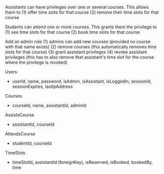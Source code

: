 
Assistants can have privileges over one or several courses. This allows them to
  (1) offer time slots for that course
  (2) remove their time slots for that course

Students can attend one or more courses. This grants them the privilege to
  (1) see time slots for that course
  (2) book time slots for that course

Add an admin role
  (1) admins can add new courses (provided no course with that name exists)
  (2) remove courses (this automatically removes time slots for that course)
  (3) grant assistant privileges
  (4) revoke assistant privileges (this has to also remove that assistant's time
      slot for the course where the privilege is revoked)

Users
- userId, name, password, isAdmin, isAssistant, isLoggedIn, sessionId,
  sessionExpires, lastIpAddress

Courses
- courseId, name, assistantId, adminId

AssistsCourse
- assistantId, courseId

AttendsCourse
- studentId, courseId

TimeSlots
- timeSlotId, assistantId (foreignKey), isReserved, isBooked, bookedBy, time
